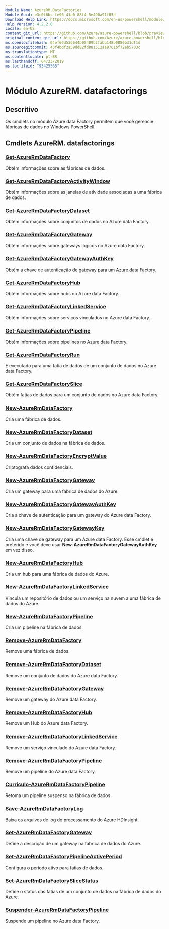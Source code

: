 ```yaml
---
Module Name: AzureRM.DataFactories
Module Guid: e3c0f6bc-fe96-41a0-88f4-5e490a91f05d
Download Help Link: https://docs.microsoft.com/en-us/powershell/module/azurerm.datafactories
Help Version: 4.2.2.0
Locale: en-US
content_git_url: https://github.com/Azure/azure-powershell/blob/preview/src/ResourceManager/DataFactories/Commands.DataFactories/help/AzureRM.DataFactories.md
original_content_git_url: https://github.com/Azure/azure-powershell/blob/preview/src/ResourceManager/DataFactories/Commands.DataFactories/help/AzureRM.DataFactories.md
ms.openlocfilehash: 64ef66d536644b05409b2fabb148b0880b31df1d
ms.sourcegitcommit: 43f4bdf2a59dd82fd881512aa9761bf72eb5703c
ms.translationtype: MT
ms.contentlocale: pt-BR
ms.lasthandoff: 04/23/2019
ms.locfileid: "93425565"
---
```

# Módulo AzureRM. datafactorings
## Descritivo
Os cmdlets no módulo Azure data Factory permitem que você gerencie fábricas de dados no Windows PowerShell.

## Cmdlets AzureRM. datafactorings
### [Get-AzureRmDataFactory](Get-AzureRmDataFactory.md)
Obtém informações sobre as fábricas de dados.

### [Get-AzureRmDataFactoryActivityWindow](Get-AzureRmDataFactoryActivityWindow.md)
Obtém informações sobre as janelas de atividade associadas a uma fábrica de dados.

### [Get-AzureRmDataFactoryDataset](Get-AzureRmDataFactoryDataset.md)
Obtém informações sobre conjuntos de dados no Azure data Factory.

### [Get-AzureRmDataFactoryGateway](Get-AzureRmDataFactoryGateway.md)
Obtém informações sobre gateways lógicos no Azure data Factory.

### [Get-AzureRmDataFactoryGatewayAuthKey](Get-AzureRmDataFactoryGatewayAuthKey.md)
Obtém a chave de autenticação de gateway para um Azure data Factory.

### [Get-AzureRmDataFactoryHub](Get-AzureRmDataFactoryHub.md)
Obtém informações sobre hubs no Azure data Factory.

### [Get-AzureRmDataFactoryLinkedService](Get-AzureRmDataFactoryLinkedService.md)
Obtém informações sobre serviços vinculados no Azure data Factory.

### [Get-AzureRmDataFactoryPipeline](Get-AzureRmDataFactoryPipeline.md)
Obtém informações sobre pipelines no Azure data Factory.

### [Get-AzureRmDataFactoryRun](Get-AzureRmDataFactoryRun.md)
É executado para uma fatia de dados de um conjunto de dados no Azure data Factory.

### [Get-AzureRmDataFactorySlice](Get-AzureRmDataFactorySlice.md)
Obtém fatias de dados para um conjunto de dados no Azure data Factory.

### [New-AzureRmDataFactory](New-AzureRmDataFactory.md)
Cria uma fábrica de dados.

### [New-AzureRmDataFactoryDataset](New-AzureRmDataFactoryDataset.md)
Cria um conjunto de dados na fábrica de dados.

### [New-AzureRmDataFactoryEncryptValue](New-AzureRmDataFactoryEncryptValue.md)
Criptografa dados confidenciais.

### [New-AzureRmDataFactoryGateway](New-AzureRmDataFactoryGateway.md)
Cria um gateway para uma fábrica de dados do Azure.

### [New-AzureRmDataFactoryGatewayAuthKey](New-AzureRmDataFactoryGatewayAuthKey.md)
Cria a chave de autenticação para um gateway do Azure data Factory.

### [New-AzureRmDataFactoryGatewayKey](New-AzureRmDataFactoryGatewayKey.md)
Cria uma chave de gateway para um Azure data Factory. Esse cmdlet é preterido e você deve usar **New-AzureRmDataFactoryGatewayAuthKey** em vez disso.

### [New-AzureRmDataFactoryHub](New-AzureRmDataFactoryHub.md)
Cria um hub para uma fábrica de dados do Azure.

### [New-AzureRmDataFactoryLinkedService](New-AzureRmDataFactoryLinkedService.md)
Vincula um repositório de dados ou um serviço na nuvem a uma fábrica de dados do Azure.

### [New-AzureRmDataFactoryPipeline](New-AzureRmDataFactoryPipeline.md)
Cria um pipeline na fábrica de dados.

### [Remove-AzureRmDataFactory](Remove-AzureRmDataFactory.md)
Remove uma fábrica de dados.

### [Remove-AzureRmDataFactoryDataset](Remove-AzureRmDataFactoryDataset.md)
Remove um conjunto de dados do Azure data Factory.

### [Remove-AzureRmDataFactoryGateway](Remove-AzureRmDataFactoryGateway.md)
Remove um gateway do Azure data Factory.

### [Remove-AzureRmDataFactoryHub](Remove-AzureRmDataFactoryHub.md)
Remove um Hub do Azure data Factory.

### [Remove-AzureRmDataFactoryLinkedService](Remove-AzureRmDataFactoryLinkedService.md)
Remove um serviço vinculado do Azure data Factory.

### [Remove-AzureRmDataFactoryPipeline](Remove-AzureRmDataFactoryPipeline.md)
Remove um pipeline do Azure data Factory.

### [Currículo-AzureRmDataFactoryPipeline](Resume-AzureRmDataFactoryPipeline.md)
Retoma um pipeline suspenso na fábrica de dados.

### [Save-AzureRmDataFactoryLog](Save-AzureRmDataFactoryLog.md)
Baixa os arquivos de log do processamento do Azure HDInsight.

### [Set-AzureRmDataFactoryGateway](Set-AzureRmDataFactoryGateway.md)
Define a descrição de um gateway na fábrica de dados do Azure.

### [Set-AzureRmDataFactoryPipelineActivePeriod](Set-AzureRmDataFactoryPipelineActivePeriod.md)
Configura o período ativo para fatias de dados.

### [Set-AzureRmDataFactorySliceStatus](Set-AzureRmDataFactorySliceStatus.md)
Define o status das fatias de um conjunto de dados na fábrica de dados do Azure.

### [Suspender-AzureRmDataFactoryPipeline](Suspend-AzureRmDataFactoryPipeline.md)
Suspende um pipeline no Azure data Factory.

